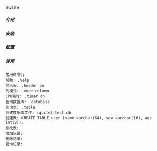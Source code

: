SQLite
##### 介绍
##### 安装
##### 配置
##### 使用

```
常用命令行
帮助: .help
显示头: .header on
列模式: .mode column
CPU耗时: .timer on
查询数据库: .database
查询表: .table
创建数据库文件: sqlite3 test.db
创建表: CREATE TABLE user (name varchar(64), sex varchar(16), age int(8));
修改表:
增加记录:
删除记录:
查询记录:
```